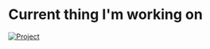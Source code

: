 <!-- current projects -->
# Current thing I'm working on
[![Project](https://img.shields.io/badge/RemoteAccessTool)]([[https://github.com/tarasermolenko/KnowledgeBase](https://github.com/tarasermolenko/RemoteAccessTool)](https://github.com/tarasermolenko/RemoteAccessTool))


